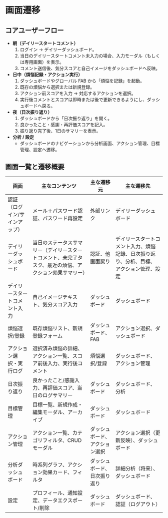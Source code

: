# 画面遷移

## コアユーザーフロー
- **朝（デイリースタートコメント）**
  1. ログイン → デイリーダッシュボード。
  2. 当日のデイリースタートコメント未入力の場合、入力モーダル（もしくは専用画面）を表示。
  3. コメント送信後、気分スコアと自己イメージをダッシュボードへ反映。
- **日中（煩悩記録・アクション実行）**
  1. ダッシュボードやグローバル FAB から「煩悩を記録」を起動。
  2. 既存の煩悩から選択または新規登録。
  3. アクション前スコアを入力 → 対応するアクションを選択。
  4. 実行後コメントとスコアは即時または後で更新できるようにし、ダッシュボードへ戻る。
- **夜（日次振り返り）**
  1. ダッシュボードから「日次振り返り」を開く。
  2. 良かったこと・感謝・再評価スコアを記入。
  3. 振り返り完了後、1日のサマリーを表示。
- **分析 / 設定**
  - ダッシュボードのナビゲーションから分析画面、アクション管理、目標管理、設定へ遷移。

## 画面一覧と遷移概要
| 画面 | 主なコンテンツ | 主な遷移元 | 主な遷移先 |
| --- | --- | --- | --- |
| 認証（ログイン/サインアップ） | メール＋パスワード認証、パスワード再設定 | 外部リンク | デイリーダッシュボード |
| デイリーダッシュボード | 当日のステータスサマリー（デイリースタートコメント、未完了タスク、最近の煩悩、アクション効果サマリー） | 認証、他画面戻り | デイリースタートコメント入力、煩悩記録、日次振り返り、分析、目標、アクション管理、設定 |
| デイリースタートコメント入力 | 自己イメージテキスト、気分スコア入力 | ダッシュボード | ダッシュボード |
| 煩悩選択/登録 | 既存煩悩リスト、新規登録フォーム | ダッシュボード、FAB | アクション選択、ダッシュボード |
| アクション選択・実行ログ | 選択済み煩悩の詳細、アクション一覧、スコア前後入力、実行後コメント | 煩悩選択/登録 | ダッシュボード、アクション管理 |
| 日次振り返り | 良かったこと/感謝入力、再評価スコア、当日のログサマリー | ダッシュボード | ダッシュボード、分析 |
| 目標管理 | 目標一覧、新規作成・編集モーダル、アーカイブ | ダッシュボード | ダッシュボード |
| アクション管理 | アクション一覧、カテゴリフィルタ、CRUD モーダル | ダッシュボード、アクション選択 | アクション選択（更新反映）、ダッシュボード |
| 分析ダッシュボード | 時系列グラフ、アクション効果カード、フィルタ | ダッシュボード、日次振り返り | 詳細分析（将来）、ダッシュボード |
| 設定 | プロフィール、通知設定、データエクスポート/削除 | ダッシュボード | ダッシュボード、認証（ログアウト） |
